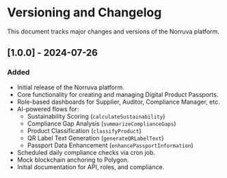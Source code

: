# Versioning and Changelog

This document tracks major changes and versions of the Norruva platform.

## [1.0.0] - 2024-07-26

### Added
-   Initial release of the Norruva platform.
-   Core functionality for creating and managing Digital Product Passports.
-   Role-based dashboards for Supplier, Auditor, Compliance Manager, etc.
-   AI-powered flows for:
    -   Sustainability Scoring (`calculateSustainability`)
    -   Compliance Gap Analysis (`summarizeComplianceGaps`)
    -   Product Classification (`classifyProduct`)
    -   QR Label Text Generation (`generateQRLabelText`)
    -   Passport Data Enhancement (`enhancePassportInformation`)
-   Scheduled daily compliance checks via cron job.
-   Mock blockchain anchoring to Polygon.
-   Initial documentation for API, roles, and compliance.
